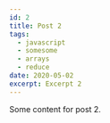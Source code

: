 ```yaml
---
id: 2
title: Post 2
tags:
  - javascript
  - somesome
  - arrays
  - reduce
date: 2020-05-02
excerpt: Excerpt 2
---
```


Some content for post 2.
